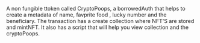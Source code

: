 A non fungible ttoken called CryptoPoops, a borrowedAuth that helps to create a metadata of name, favprite food , lucky number and the beneficiary. 
The transaction has a create collection where NFT'S are stored and mintNFT. It also has a script that will help you view collection and the cryptoPoops.
